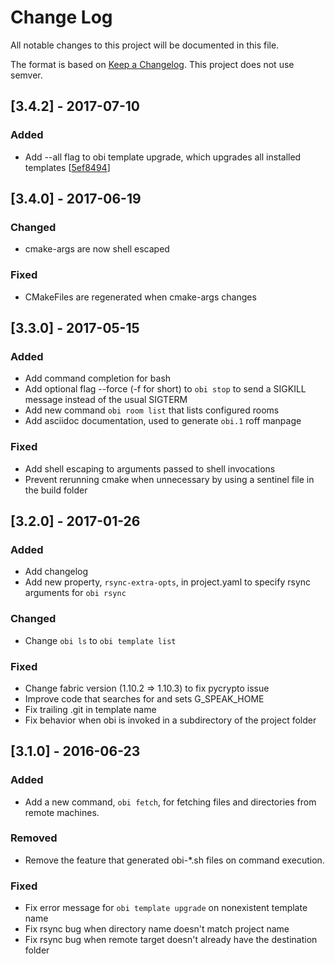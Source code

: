 # Change Log
All notable changes to this project will be documented in this file.

The format is based on [Keep a Changelog](http://keepachangelog.com/).
This project does not use semver.

## [3.4.2] - 2017-07-10

### Added
- Add --all flag to obi template upgrade, which upgrades all installed templates [[5ef8494](https://github.com/Oblong/obi/commit/5ef849444f8c3bf9b0ed89e0ff50deec3fbebb17)]

## [3.4.0] - 2017-06-19

### Changed
- cmake-args are now shell escaped

### Fixed
- CMakeFiles are regenerated when cmake-args changes

## [3.3.0] - 2017-05-15
### Added
- Add command completion for bash
- Add optional flag --force (-f for short) to `obi stop` to send a SIGKILL message instead of the usual SIGTERM
- Add new command `obi room list` that lists configured rooms
- Add asciidoc documentation, used to generate `obi.1` roff manpage

### Fixed
- Add shell escaping to arguments passed to shell invocations
- Prevent rerunning cmake when unnecessary by using a sentinel file in the build folder

## [3.2.0] - 2017-01-26
### Added
- Add changelog
- Add new property, `rsync-extra-opts`, in project.yaml to specify rsync arguments for `obi rsync`

### Changed
- Change `obi ls` to `obi template list`

### Fixed
- Change fabric version (1.10.2 => 1.10.3) to fix pycrypto issue
- Improve code that searches for and sets G_SPEAK_HOME
- Fix trailing .git in template name
- Fix behavior when obi is invoked in a subdirectory of the project folder

## [3.1.0] - 2016-06-23
### Added
- Add a new command, `obi fetch`, for fetching files and directories from remote machines.

### Removed
- Remove the feature that generated obi-*.sh files on command execution.

### Fixed
- Fix error message for `obi template upgrade` on nonexistent template name
- Fix rsync bug when directory name doesn't match project name
- Fix rsync bug when remote target doesn't already have the destination folder

